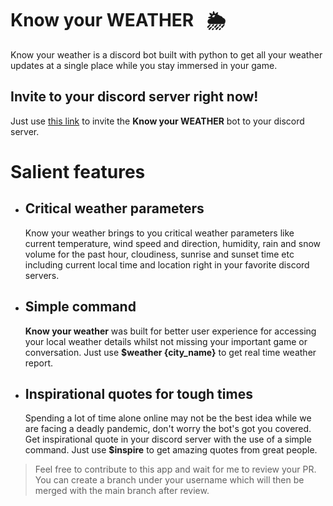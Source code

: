 # Know your WEATHER &nbsp; 🌦

Know your weather is a discord bot built with python to get all your weather updates at a single place while you stay immersed in your game.


## Invite to your discord server right now!
Just use [this link](https://tinyurl.com/kyw-bot) to invite the **Know your WEATHER** bot to your discord server.

# Salient features

 - ## Critical weather parameters
	Know your weather brings to you critical weather parameters like current temperature, wind speed and direction, humidity, rain and snow volume for the past hour, cloudiness, sunrise and sunset time etc including current local time and location right in your favorite discord servers.

- ## Simple command
	**Know your weather** was built for better user experience for accessing your local weather details whilst not missing your important game or conversation. 
Just use **$weather {city_name}** to get real time weather report.

- ## Inspirational quotes for tough times
	Spending a lot of time alone online may not be the best idea while we are facing a deadly pandemic, don't worry the bot's got you covered. Get inspirational quote in your discord server with the use of a simple command.
Just use **$inspire** to get amazing quotes from great people.

 
>Feel free to contribute to this app and wait for me to review your PR.
>You can create a branch under your username which will then be merged with the main branch after review.
